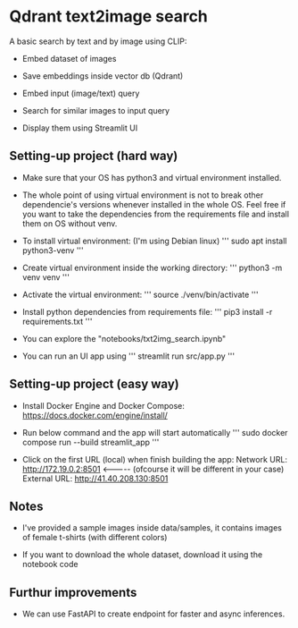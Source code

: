 # Qdrant text2image search

A basic search by text and by image using CLIP:

* Embed dataset of images

* Save embeddings inside vector db (Qdrant)

* Embed input (image/text) query 

* Search for similar images to input query

* Display them using Streamlit UI

## Setting-up project (hard way)

* Make sure that your OS has python3 and virtual environment installed.

* The whole point of using virtual environment is not to break other dependencie's versions whenever installed in the whole OS. Feel free if you want to take the dependencies from the requirements file and install them on OS without venv.

* To install virtual environment: (I'm using Debian linux)
'''
sudo apt install python3-venv
'''

* Create virtual environment inside the working directory:
'''
python3 -m venv venv
'''

* Activate the virtual environment:
'''
source ./venv/bin/activate
'''

* Install python dependencies from requirements file:
'''
pip3 install -r requirements.txt
'''

* You can explore the "notebooks/txt2img_search.ipynb"

* You can run an UI app using
'''
streamlit run src/app.py
'''

## Setting-up project (easy way)

* Install Docker Engine and Docker Compose:
https://docs.docker.com/engine/install/

* Run below command and the app will start automatically
'''
sudo docker compose run --build streamlit_app
'''

* Click on the first URL (local) when finish building the app:
Network URL: http://172.19.0.2:8501    <-----  (ofcourse it will be different in your case)
External URL: http://41.40.208.130:8501

## Notes

* I've provided a sample images inside data/samples, it contains images of female t-shirts (with different colors)

* If you want to download the whole dataset, download it using the notebook code

## Furthur improvements

* We can use FastAPI to create endpoint for faster and async inferences.
